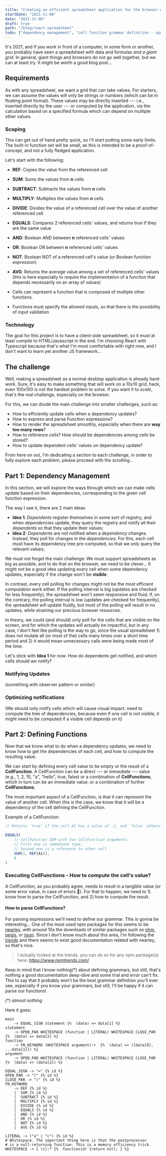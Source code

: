 ```yaml
---
title: "Creating an efficient spreadsheet application for the browser with React"
startDate: "2021-11-08"
date: "2021-11-08"
draft: true
path: "/blog/react-spreadsheet"
todo: ["dependency management", "cell function grammar definition - update code, still incomplete grammar", "https://nearley.js.org/docs/how-to-grammar-good"]
---
```



It's 2021, and if you work in front of a computer, in some form or another, you probably have seen a spreadsheet with data and formulas *and a giant grid*. In general, giant things and browsers do not go well together, but we can at least try. It might be worth a good blog post...
<!-- end_excerpt -->

## Requirements

As with any spreadsheet, we want a grid that can take values. For starters, we can assume the values will only be strings or numbers (which can be in floating point format). These values may be directly inserted --- i.e., inserted directly by the user --- or computed by the application, via the calculation based on a specified formula which can depend on multiple other values.

### Scoping

This can get out of hand pretty quick, so I'll start putting some early limits. The built-in function set will be small, as this is intended to be a proof-of-concept, and not a fully fledged application.

Let's start with the following:

* **REF**: Copies the value from the referenced cell
* **SUM**: Sums the values from **n** cells 
* **SUBTRACT**: Subtracts the values from **n** cells
* **MULTIPLY**: Multiplies the values from **n** cells
* **DIVIDE**: Divides the value of a referenced cell over the value of another referenced cell
* **EQUALS**: Compares 2 referenced cells' values, and returns true if they are the same value 
* **AND**: Boolean AND between **n** referenced cells' values
* **OR**: Boolean OR between **n** referenced cells' values
* **NOT**: Boolean NOT of a referenced cell's value (or Boolean function expression)
* **AVG**: Returns the average value among a set of referenced cells' values (this is here especially to require the implementation of a function that depends necessarily on an array of values)

* Cells can represent a function that is composed of multiple other functions. 
* Functions must specify the allowed inputs, so that there is the possibility of input validation

### Technology

The goal for this project is to have a client-side spreadsheet, so it must at least compile to HTML/Javascript in the end. I'm choosing React with Typescript because that's what I'm most comfortable with right now, and I don't want to learn yet another JS framework...

## The challenge

Well, making a spreadsheet as a normal desktop application is already hard-work. Sure, it's easy to make something that will work on a 10x10 grid, heck, even 100x100 is not the hardest problem to solve. If you want it to *scale*, that's the real challenge, especially on the browser.

For this, we can divide the main challenge into smaller challenges, such as:

* How to efficiently update cells when a dependency updates?
* How to express and parse Function expressions?
* How to render the spreadsheet smoothly, especially when there are **way too many rows**?
* How to reference cells? How should be dependencies among cells be stored?
* How to update dependent cells' values on dependency update?

From here on out, I'm dedicating a section to each challenge, in order to fully explore each problem, please proceed with the scrolling...

## Part 1: Dependency Management

In this section, we will explore the ways through which we can make cells update based on their dependencies, corresponding to the given cell function expression.

The way I see it, there are 2 main ideas:

* **Idea 1**: _Dependents_ register themselves in some sort of registry, and when _dependencies_ update, they query the registry and notify all their _dependents_ so that they update their values;
* **Idea 2**: _Dependents_ are not notified when a _dependency_ changes. Instead, they poll for changes in the _dependencies_. For this, each cell must have its dependency tree pre-computed, so that we only query the relevant values;

We must not forget the main challenge: We must support spreadsheets as big as possible, and to do that on the browser, we need to be clever... It might not be a good idea updating every cell when some dependency updates, especially if the change won't be **visible**.

In contrast, every cell polling for changes might not be the most efficient computation work either. If the polling interval is big (updates are checked for less frequently), the spreadsheet won't seem responsive and fluid; If, on the contrary, the polling interval is low (updates are checked for frequently), the spreadsheet will update fluidly, but most of the polling will result in no updates, while straining our precious browser resources.

In theory, we could (and should) only poll for the cells that are visible on the screen, and for which the updates will actually be impactful, but in any case, I don't feel like polling is the way to go, since the usual spreadsheet 1) does not mutate all (or most of the) cells many times over a short time period and 2) it would mean unnecessary calls were being made most of the time.

Let's stick with **Idea 1** for now. How do dependents get notified, and which cells should we notify?

### Notifying Updates
(something with observer pattern or similar)

### Optimizing notifications
(We should only notify cells which will cause visual impact. need to compute the tree of dependencies, because even if one cell is not visible, it might need to be computed if a visible cell depends on it)

## Part 2: Defining Functions

Now that we know what to do when a dependency updates, we need to know how to get the dependencies of each cell, and how to compute the resulting value.

We can start by defining every cell value to be _empty_ or the result of a **CellFunction**. A CellFunction can be a direct --- _or immediate_ --- value (e.g., 1, 2, 10, "a", "hello", true, false) or a combination of **CellFunctions**, which in turn can be an immediate value, or a combination of further **CellFunctions**. 

The most important aspect of a CellFunction, is that it can represent the value of another cell. When this is the case, we know that it will be a dependency of the cell defining the CellFunction.

Example of a CellFunction:

```js
// Returns `true` if the cell A1 has a value of -1, and `false` otherwise

EQUALS(
    // CellFunction SUM with two CellFunction arguments. 
    // First one is immediate type, 
    // Second one is a reference to other cell
    SUM(1, REF(A1)), 
    0
)
```

### Executing CellFunctions - How to compute the cell's value?

A CellFunction, as you probably agree, needs to result in a tangible value (or some error value, in case of errors 👀). For that to happen, we need to 1) know how to parse the CellFunction, and 2) how to compute the result.

#### How to parse CellFunctions?

For parsing expressions we'll need to define our grammar. This is gonna be interesting... One of the most used npm packages for this seems to be [nearley](https://nearley.js.org/), with around 10x the downloads of similar packages such as [ohm](https://github.com/harc/ohm), [pegjs](https://github.com/pegjs/pegjs), or [jison](https://github.com/zaach/jison). Since I don't know much about this area, I'm following the [trends](https://www.npmtrends.com/nearley-vs-ohm-js-vs-parsimmon-vs-peg-parser-vs-pegjs-vs-jison) and there seems to exist good documentation related with nearley, so that's nice.

> I actually looked at the trends, you can do so for any npm package(s) here: https://www.npmtrends.com/

Keep in mind that I know nothing(*) about defining grammars, but still, that's nothing a good documentation deep-dive and some trial and error can't fix. This to say that it probably won't be the best grammar definition you'll ever see, especially if you know your grammars, but still, I'll be happy if it can parse our functions!

_(*) almost nothing_ 

Here it goes:

```abnf
main 
    -> EQUAL_SIGN statement {%  (data) => data[1] %}
statement 
    -> OPEN_PAR WHITESPACE (function | LITERAL) WHITESPACE CLOSE_PAR {%  (data) => data[2] %}
function 
    -> FN_KEYWORD (WHITESPACE argument):+  {%  (data) => ([data[0], ...data[1]]) %}
argument 
    -> OPEN_PAR WHITESPACE (function | LITERAL) WHITESPACE CLOSE_PAR {%  (data) => (data[2]) %}

EQUAL_SIGN -> "=" {% id %}
OPEN_PAR -> "(" {% id %}
CLOSE_PAR -> ")" {% id %}
FN_KEYWORD
    -> REF {% id %}
    |  SUM {% id %}
    |  SUBTRACT {% id %}
    |  MULTIPLY {% id %}
    |  DIVIDE {% id %}
    |  EQUALS {% id %}
    |  AND {% id %}
    |  OR {% id %}
    |  NOT {% id %}
    |  AVG {% id %}
 
LITERAL -> ("a" | "c") {% id %}
# Whitespace. The important thing here is that the postprocessor
# is a null-returning function. This is a memory efficiency trick.
WHITESPACE -> [ \t]:* {%  function(d) {return null; } %}

```